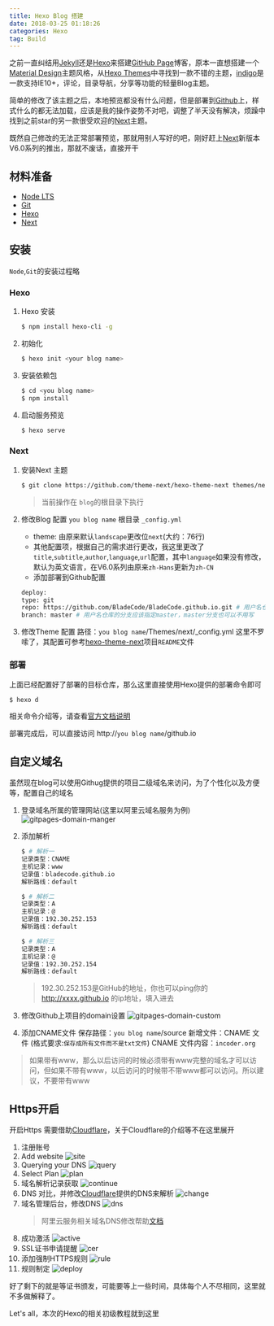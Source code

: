 ```yaml
---
title: Hexo Blog 搭建
date: 2018-03-25 01:18:26
categories: Hexo
tag: Build
---
```


之前一直纠结用[Jekyll](https://jekyllrb.com)还是[Hexo](https://hexo.io)来搭建[GitHub Page](https://pages.github.com)博客，原本一直想搭建一个[Material Design](https://material.io/guidelines)主题风格，从[Hexo Themes](https://hexo.io/themes)中寻找到一款不错的主题，[indigo](https://github.com/yscoder/hexo-theme-indigo)是一款支持IE10+，评论，目录导航，分享等功能的轻量Blog主题。

简单的修改了该主题之后，本地预览都没有什么问题，但是部署到[Github]()上，样式什么的都无法加载，应该是我的操作姿势不对吧，调整了半天没有解决，烦躁中找到之前star的另一款很受欢迎的[Next](https://github.com/iissnan/hexo-theme-next)主题。

既然自己修改的无法正常部署预览，那就用别人写好的吧，刚好赶上[Next](https://github.com/theme-next/hexo-theme-next)新版本V6.0系列的推出，那就不废话，直接开干

## 材料准备
* [Node LTS](https://nodejs.org/en/download)
* [Git](https://git-scm.com/downloads)
* [Hexo](https://hexo.io)
* [Next](https://github.com/theme-next/hexo-theme-next)

## 安装
`Node`,`Git`的安装过程略

### Hexo
1. Hexo 安装
    ``` bash
    $ npm install hexo-cli -g
    ```
2. 初始化
    ``` bash
    $ hexo init <your blog name>
    ```
3. 安装依赖包
    ``` bash
    $ cd <you blog name>
    $ npm install
    ```
4. 启动服务预览
    ``` bash
    $ hexo serve
    ```

### Next
1. 安装Next 主题
    ``` bash
    $ git clone https://github.com/theme-next/hexo-theme-next themes/next
    ```
    > 当前操作在 `blog`的根目录下执行

2. 修改Blog 配置
`you blog name` 根目录 `_config.yml`
    * theme: 由原来默认`landscape`更改位`next`(大约：76行)
    * 其他配置项，根据自己的需求进行更改，我这里更改了`title`,`subtitle`,`author`,`language`,`url`配置，其中`language`如果没有修改，默认为英文语言，在V6.0系列由原来`zh-Hans`更新为`zh-CN`
    * 添加部署到Github配置
    ``` bash
    deploy:
    type: git
    repo: https://github.com/BladeCode/BladeCode.github.io.git # 用户名仓库
    branch: master # 用户名仓库的分支应该指定master，master分支也可以不用写
    ```

3. 修改Theme 配置
路径：`you blog name`/Themes/next/_config.yml
这里不罗嗦了，其配置可参考[hexo-theme-next](https://github.com/iissnan/hexo-theme-next)项目`README`文件

### 部署
上面已经配置好了部署的目标仓库，那么这里直接使用Hexo提供的部署命令即可
``` bash
$ hexo d
```
相关命令介绍等，请查看[官方文档说明](https://hexo.io/docs)

部署完成后，可以直接访问 http://`you blog name`/github.io

## 自定义域名
虽然现在blog可以使用Githug提供的项目二级域名来访问，为了个性化以及方便等，配置自己的域名
1. 登录域名所属的管理网站(这里以阿里云域名服务为例)
    ![gitpages-domain-manger](https://res.cloudinary.com/incoder/image/upload/v1525516603/blog/gitpages-domain-manger.png)
2. 添加解析
    ``` bash
    $ # 解析一
    记录类型：CNAME
    主机记录：www
    记录值：bladecode.github.io
    解析路线：default

    $ # 解析二
    记录类型：A
    主机记录：@
    记录值：192.30.252.153
    解析路线：default

    $ # 解析三
    记录类型：A
    主机记录：@
    记录值：192.30.252.154
    解析路线：default
    ```
    > 192.30.252.153是GitHub的地址，你也可以ping你的 http://xxxx.github.io 的ip地址，填入进去

3. 修改Github上项目的domain设置
    ![gitpages-domain-custom](https://res.cloudinary.com/incoder/image/upload/v1525516630/blog/gitpages-domain-custom.png)
4. 添加CNAME文件
保存路径：`you blog name`/source
新增文件：CNAME 文件 (格式要求:`保存成所有文件而不是txt文件`)
CNAME 文件内容：`incoder.org`
> 如果带有www，那么以后访问的时候必须带有www完整的域名才可以访问，但如果不带有www，以后访问的时候带不带www都可以访问。所以建议，不要带有www

## Https开启
开启Https 需要借助[Cloudflare](https://www.cloudflare.com)，关于Cloudflare的介绍等不在这里展开
1. 注册账号
2. Add website
    ![site](https://res.cloudinary.com/incoder/image/upload/v1525516650/blog/gitpages-https-add-site.png)
3. Querying your DNS
    ![query](https://res.cloudinary.com/incoder/image/upload/v1525516664/blog/gitpages-https-dns-query.png)
4. Select Plan
    ![plan](https://res.cloudinary.com/incoder/image/upload/v1525516681/blog/gitpages-https-select-plan.png)
5. 域名解析记录获取
    ![continue](https://res.cloudinary.com/incoder/image/upload/v1525516694/blog/gitpages-https-continue.png)
6. DNS 对比，并修改[Cloudflare]()提供的DNS来解析
    ![change](https://res.cloudinary.com/incoder/image/upload/v1525516714/blog/gitpages-https-change-dns.png)
7. 域名管理后台，修改DNS
    ![dns](https://res.cloudinary.com/incoder/image/upload/v1525516733/blog/gitpages-https-wanwang-dns.png)
    > 阿里云服务相关域名DNS修改帮助[文档](https://help.aliyun.com/knowledge_detail/39844.html)
8. 成功激活
    ![active](https://res.cloudinary.com/incoder/image/upload/v1525516756/blog/gitpages-https-active.png)
9. SSL证书申请提醒
    ![cer](https://res.cloudinary.com/incoder/image/upload/v1525516994/blog/gitpages-https-ssl-cer.png)
10. 添加强制HTTPS规则
    ![rule](https://res.cloudinary.com/incoder/image/upload/v1525517025/blog/gitpages-https-page-rule.png)
11. 规则制定
    ![deploy](https://res.cloudinary.com/incoder/image/upload/v1525517045/blog/gitpages-https-deploy-https.png)

好了剩下的就是等证书颁发，可能要等上一些时间，具体每个人不尽相同，这里就不多做解释了。

Let's all，本次的Hexo的相关初级教程就到这里
